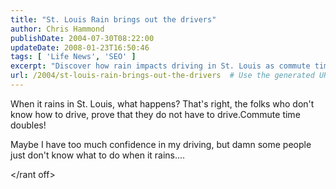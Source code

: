 ```yaml
---
title: "St. Louis Rain brings out the drivers"
author: Chris Hammond
publishDate: 2004-07-30T08:22:00
updateDate: 2008-01-23T16:50:46
tags: [ 'Life News', 'SEO' ]
excerpt: "Discover how rain impacts driving in St. Louis as commute times double! Learn why some people struggle to drive in wet weather conditions."
url: /2004/st-louis-rain-brings-out-the-drivers  # Use the generated URL with year
---
```

<P>When it rains in St. Louis, what happens? That's right, the folks who don't know how to drive, prove that they do not have to drive.Commute time doubles!</P> <P>Maybe I have too much confidence in my driving, but damn some people just don't know what to do when it rains....</P> <P>&lt;/rant off&gt;</P>

